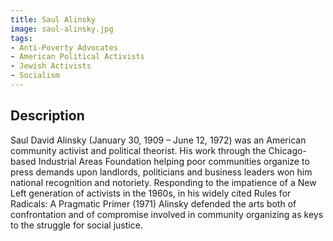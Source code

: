 ```yaml
---
title: Saul Alinsky
image: saul-alinsky.jpg
tags:
- Anti-Poverty Advocates
- American Political Activists
- Jewish Activists
- Socialism
---
```

## Description

Saul David Alinsky (January 30, 1909 – June 12, 1972) was an American community activist and political theorist. His work through the Chicago-based Industrial Areas Foundation helping poor communities organize to press demands upon landlords, politicians and business leaders won him national recognition and notoriety. Responding to the impatience of a New Left generation of activists in the 1960s, in his widely cited Rules for Radicals: A Pragmatic Primer (1971) Alinsky defended the arts both of confrontation and of compromise involved in community organizing as keys to the struggle for social justice.